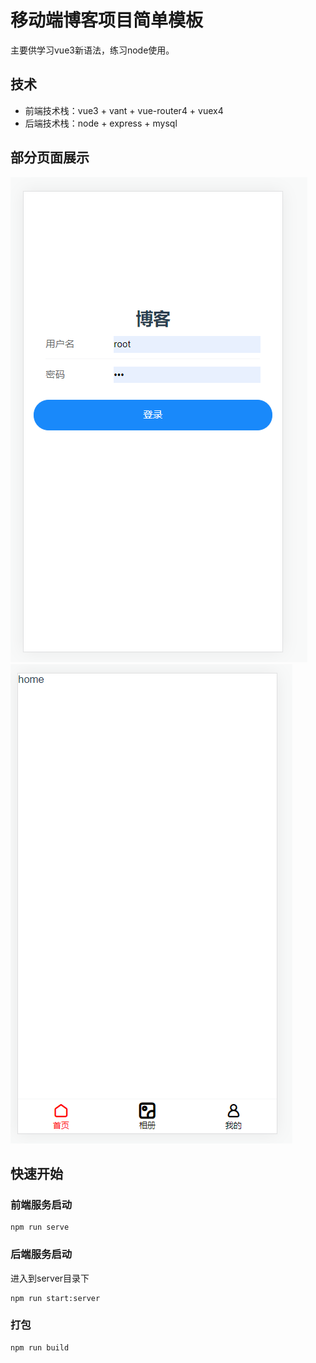 # 移动端博客项目简单模板
 主要供学习vue3新语法，练习node使用。
 
## 技术
- 前端技术栈：vue3 + vant + vue-router4 + vuex4
- 后端技术栈：node + express + mysql


## 部分页面展示
![image](./public/1.png)
![image](./public/2.png)

## 快速开始

### 前端服务启动
```
npm run serve
```
### 后端服务启动
进入到server目录下

```
npm run start:server
```
### 打包
```
npm run build
```


